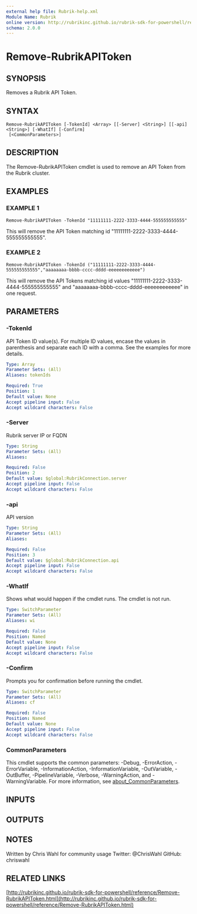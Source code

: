 ```yaml
---
external help file: Rubrik-help.xml
Module Name: Rubrik
online version: http://rubrikinc.github.io/rubrik-sdk-for-powershell/reference/Remove-RubrikAPIToken.html
schema: 2.0.0
---
```


# Remove-RubrikAPIToken

## SYNOPSIS
Removes a Rubrik API Token.

## SYNTAX

```
Remove-RubrikAPIToken [-TokenId] <Array> [[-Server] <String>] [[-api] <String>] [-WhatIf] [-Confirm]
 [<CommonParameters>]
```

## DESCRIPTION
The Remove-RubrikAPIToken cmdlet is used to remove an API Token from the Rubrik cluster.

## EXAMPLES

### EXAMPLE 1
```
Remove-RubrikAPIToken -TokenId "11111111-2222-3333-4444-555555555555"
```

This will remove the API Token matching id "11111111-2222-3333-4444-555555555555".

### EXAMPLE 2
```
Remove-RubrikAPIToken -TokenId ("11111111-2222-3333-4444-555555555555","aaaaaaaa-bbbb-cccc-dddd-eeeeeeeeeeee")
```

This will remove the API Tokens matching id values "11111111-2222-3333-4444-555555555555" and "aaaaaaaa-bbbb-cccc-dddd-eeeeeeeeeeee" in one request.

## PARAMETERS

### -TokenId
API Token ID value(s).
For multiple ID values, encase the values in parenthesis and separate each ID with a comma.
See the examples for more details.

```yaml
Type: Array
Parameter Sets: (All)
Aliases: tokenIds

Required: True
Position: 1
Default value: None
Accept pipeline input: False
Accept wildcard characters: False
```

### -Server
Rubrik server IP or FQDN

```yaml
Type: String
Parameter Sets: (All)
Aliases:

Required: False
Position: 2
Default value: $global:RubrikConnection.server
Accept pipeline input: False
Accept wildcard characters: False
```

### -api
API version

```yaml
Type: String
Parameter Sets: (All)
Aliases:

Required: False
Position: 3
Default value: $global:RubrikConnection.api
Accept pipeline input: False
Accept wildcard characters: False
```

### -WhatIf
Shows what would happen if the cmdlet runs.
The cmdlet is not run.

```yaml
Type: SwitchParameter
Parameter Sets: (All)
Aliases: wi

Required: False
Position: Named
Default value: None
Accept pipeline input: False
Accept wildcard characters: False
```

### -Confirm
Prompts you for confirmation before running the cmdlet.

```yaml
Type: SwitchParameter
Parameter Sets: (All)
Aliases: cf

Required: False
Position: Named
Default value: None
Accept pipeline input: False
Accept wildcard characters: False
```

### CommonParameters
This cmdlet supports the common parameters: -Debug, -ErrorAction, -ErrorVariable, -InformationAction, -InformationVariable, -OutVariable, -OutBuffer, -PipelineVariable, -Verbose, -WarningAction, and -WarningVariable. For more information, see [about_CommonParameters](http://go.microsoft.com/fwlink/?LinkID=113216).

## INPUTS

## OUTPUTS

## NOTES
Written by Chris Wahl for community usage
Twitter: @ChrisWahl
GitHub: chriswahl

## RELATED LINKS

[http://rubrikinc.github.io/rubrik-sdk-for-powershell/reference/Remove-RubrikAPIToken.html](http://rubrikinc.github.io/rubrik-sdk-for-powershell/reference/Remove-RubrikAPIToken.html)

